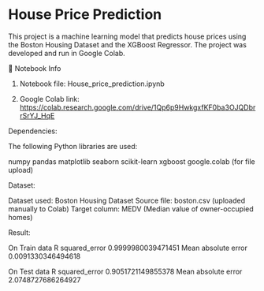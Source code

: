 # House Price Prediction

This project is a machine learning model that predicts house prices using the Boston Housing Dataset and the XGBoost Regressor.
The project was developed and run in Google Colab.

📌 Notebook Info

1. Notebook file: House_price_prediction.ipynb

2. Google Colab link:
   https://colab.research.google.com/drive/1Qp6p9HwkgxfKF0ba3OJQDbrrSrYJ_HqE

Dependencies:

The following Python libraries are used:

numpy
pandas
matplotlib
seaborn
scikit-learn
xgboost
google.colab (for file upload)

Dataset:

  Dataset used: Boston Housing Dataset
  Source file: boston.csv (uploaded manually to Colab)
  Target column: MEDV (Median value of owner-occupied homes)

Result:

 On Train data
 R squared_error 0.9999980039471451
 Mean absolute error 0.0091330346494618

 On Test data
 R squared_error 0.9051721149855378
 Mean absolute error 2.0748727686264927

